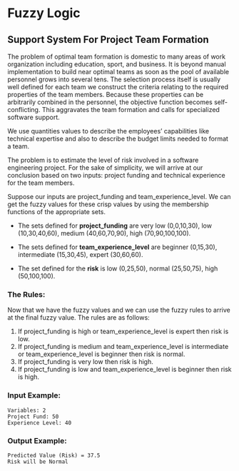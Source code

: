 # Fuzzy Logic
## Support System For Project Team Formation

The problem of optimal team formation is domestic to many areas of work organization including education, sport, and business. It is beyond manual implementation to build near optimal teams as soon as the pool of available personnel grows into several tens. The selection process itself is usually well defined for each team we construct the criteria relating to the required properties of the team members. Because these properties can be arbitrarily combined in the personnel, the objective function becomes self-conflicting. This aggravates the team formation and calls for specialized software support.


We use quantities values to describe the employees’ capabilities like technical expertise and also to describe the budget limits needed to format a team.


The problem is to estimate the level of risk involved in a software engineering project. For the sake of simplicity, we will arrive at our conclusion based on two inputs: project funding and technical experience for the team members.


Suppose our inputs are project_funding and team_experience_level. We can get the fuzzy values for these crisp values by using the membership functions of the appropriate sets.


- The sets defined for <b>project_funding</b> are very low (0,0,10,30), low (10,30,40,60), medium (40,60,70,90), high (70,90,100,100).


- The sets defined for <b>team_experience_level</b> are beginner (0,15,30), intermediate (15,30,45), expert (30,60,60).


- The set defined for the <b>risk</b> is low (0,25,50), normal (25,50,75), high (50,100,100).


### The Rules:

Now that we have the fuzzy values and we can use the fuzzy rules to arrive at the final fuzzy value. The rules are as follows:

1. If project_funding is high or team_experience_level is expert then risk is low.
2. If project_funding is medium and team_experience_level is intermediate or team_experience_level is beginner then risk is normal.
3. If project_funding is very low then risk is high.
4. If project_funding is low and team_experience_level is beginner then risk is high.


### Input Example:

```
Variables: 2
Project Fund: 50
Experience Level: 40
```

### Output Example:
```
Predicted Value (Risk) = 37.5
Risk will be Normal
```